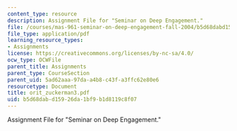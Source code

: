 ```yaml
---
content_type: resource
description: Assignment File for "Seminar on Deep Engagement."
file: /courses/mas-961-seminar-on-deep-engagement-fall-2004/b5d68dabd15926da1bf9b1d8119c8f07_orit_zuckerman3.pdf
file_type: application/pdf
learning_resource_types:
- Assignments
license: https://creativecommons.org/licenses/by-nc-sa/4.0/
ocw_type: OCWFile
parent_title: Assignments
parent_type: CourseSection
parent_uid: 5ad62aaa-97da-a4b8-c43f-a3ffc62e80e6
resourcetype: Document
title: orit_zuckerman3.pdf
uid: b5d68dab-d159-26da-1bf9-b1d8119c8f07
---
```

Assignment File for "Seminar on Deep Engagement."